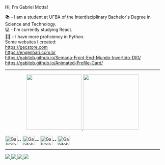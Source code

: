 Hi, I'm Gabriel Motta!

📚 - I am a student at UFBA of the Interdisciplinary Bachelor's Degree in Science and Technology.
<br>
💻 - I'm currently studying React.
<br>
👨‍🏫 - I have more proficiency in Python.
<br>
Some websites I created:
<br>
https://gecstore.com
<br>
https://engenhari.com.br
<br>
https://gabitob.github.io/Semana-Front-End-Mundo-Invertido-DIO/
<br>
https://gabitob.github.io/Animated-Profile-Card/
<hr>
<div align="center" dir="auto">
  <a href="https://github.com/Gabitob">
  <img height="180em" src="https://github-readme-stats.vercel.app/api?username=Gabitob&amp;show_icons=true&amp;theme=dracula&amp;include_all_commits=true&amp;count_private=true" style="max-width: 100%;">
  <img height="180em" src="https://github-readme-stats.vercel.app/api/top-langs/?username=Gabitob&amp;layout=compact&amp;langs_count=7&amp;theme=dracula" style="max-width: 100%;">
</a></div>

<div style="display: inline_block"><br>
  <img align="center" alt="Gabitob-Python" height="30" width="40" src="https://cdn.jsdelivr.net/gh/devicons/devicon/icons/python/python-original.svg"><strong>--</strong>
  <img align="center" alt="Gabitob-Html" height="30" width="40" src="https://cdn.jsdelivr.net/gh/devicons/devicon/icons/html5/html5-original-wordmark.svg"><strong>--</strong>
  <img align="center" alt="Gabitob-Css" height="30" width="40" src="https://cdn.jsdelivr.net/gh/devicons/devicon/icons/css3/css3-original-wordmark.svg"><strong>--</strong>
  <img align="center" alt="Gabitob-Javascript" height="30" width="40" src="https://cdn.jsdelivr.net/gh/devicons/devicon/icons/javascript/javascript-original.svg">
</div>
<hr>
<div>
  <a href="https://www.instagram.com/gabitob.m/"><img src="https://img.shields.io/badge/Instagram-E4405F?style=for-the-badge&logo=instagram&logoColor=white">
  <a href="mailto:gabitob1234@gmail.com"><img src="https://img.shields.io/badge/Gmail-D14836?style=for-the-badge&logo=gmail&logoColor=white">
  <a href="https://www.facebook.com/gabriel.araujomotta/"><img src="https://img.shields.io/badge/Facebook-1877F2?style=for-the-badge&logo=facebook&logoColor=white">
  <a href="https://www.linkedin.com/in/gabriel-araujo-motta-soares-b975b4248/"><img src="https://img.shields.io/badge/LinkedIn-0077B5?style=for-the-badge&logo=linkedin&logoColor=white">
</div>
